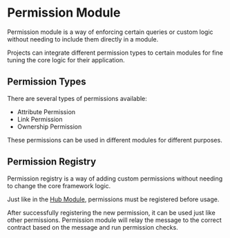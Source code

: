 # Permission Module

Permission module is a way of enforcing certain queries or custom logic without needing to include them directly in a module.

Projects can integrate different permission types to certain modules for fine tuning the core logic for their application.

## Permission Types

There are several types of permissions available:

- Attribute Permission
- Link Permission
- Ownership Permission

These permissions can be used in different modules for different purposes.

## Permission Registry

Permission registry is a way of adding custom permissions without needing to change the core framework logic.

Just like in the [Hub Module](/komple-framework/modules/Hub-Module), permissions must be registered before usage.

After successfully registering the new permission, it can be used just like other permissions. Permission module will relay the message to the correct contract based on the message and run permission checks.